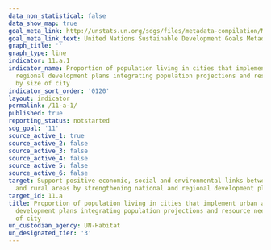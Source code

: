 ```yaml
---
data_non_statistical: false
data_show_map: true
goal_meta_link: http://unstats.un.org/sdgs/files/metadata-compilation/Metadata-Goal-11.pdf
goal_meta_link_text: United Nations Sustainable Development Goals Metadata (pdf 2066kB)
graph_title: ''
graph_type: line
indicator: 11.a.1
indicator_name: Proportion of population living in cities that implement urban and
  regional development plans integrating population projections and resource needs,
  by size of city
indicator_sort_order: '0120'
layout: indicator
permalink: /11-a-1/
published: true
reporting_status: notstarted
sdg_goal: '11'
source_active_1: true
source_active_2: false
source_active_3: false
source_active_4: false
source_active_5: false
source_active_6: false
target: Support positive economic, social and environmental links between urban, peri-urban
  and rural areas by strengthening national and regional development planning
target_id: 11.a
title: Proportion of population living in cities that implement urban and regional
  development plans integrating population projections and resource needs, by size
  of city
un_custodian_agency: UN-Habitat
un_designated_tier: '3'
---
```

